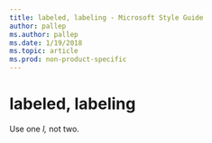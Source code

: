 ```yaml
---
title: labeled, labeling - Microsoft Style Guide
author: pallep
ms.author: pallep
ms.date: 1/19/2018
ms.topic: article
ms.prod: non-product-specific
---
```


# labeled, labeling

Use one *l,* not two.
